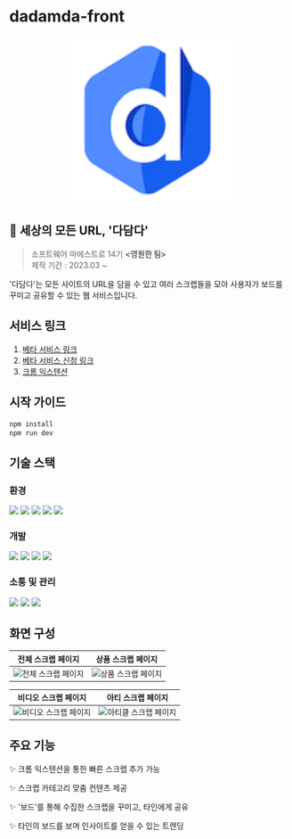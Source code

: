 # dadamda-front
<center><img src="./public/dadamda-logo128.png" width="300" height="300"></center>

## 📰 세상의 모든 URL, '다담다'
> 소프트웨어 마에스트로 14기 <b><영원한 팀></b> <br/>
제작 기간 : 2023.03 ~

'다담다'는 모든 사이트의 URL을 담을 수 있고 여러 스크랩들을 모아 사용자가 보드를 꾸미고 공유할 수 있는 웹 서비스입니다.

## 서비스 링크

1. [베타 서비스 링크](https://dev.dadamda.me/)
2. [베타 서비스 신청 링크](https://forms.gle/rrqnNShVxzaRkQvq9)
3. [크롬 익스텐션](https://chrome.google.com/webstore/detail/dadamda/kgaiabolccidmgihificdfaimdlfmcfj?hl=ko)

## 시작 가이드
```
npm install
npm run dev
```

## 기술 스택
### 환경
<div style='display: flex, gap: 5px'>
<img src="https://img.shields.io/badge/VSCode-007ACC?style=flat&logo=visualstudiocode&logoColor=white"/>
<img src="https://img.shields.io/badge/Git-F05032?style=flat&logo=git&logoColor=white"/>
<img src="https://img.shields.io/badge/Github-181717?style=flat&logo=github&logoColor=white"/>
<img src="https://img.shields.io/badge/Vite-646CFF?style=flat&logo=vite&logoColor=white"/>
<img src="https://img.shields.io/badge/Storybook-FF4785?style=flat&logo=storybook&logoColor=white"/>
</div>

   ### 개발
   <div style='display: flex, gap: 5px'>
<img src="https://img.shields.io/badge/React-61DAFB?style=flat&logo=react&logoColor=black"/>
 <img src="https://img.shields.io/badge/TypeScript-3178C6?style=flat&logo=TypeScript&logoColor=white"/>
  <img src="https://img.shields.io/badge/MaterialUI-007FFF?style=flat&logo=Mui&logoColor=white"/>
  <img src="https://img.shields.io/badge/Styled-Components-DB7093?style=flat&logo=styled-components&logoColor=white"/>
  </div>

   ### 소통 및 관리
   <div style='display: flex, gap: 5px'>
<img src="https://img.shields.io/badge/Discord-5865F2?style=flat&logo=discord&logoColor=white"/>
 <img src="https://img.shields.io/badge/Jira-0052CC?style=flat&logo=jira&logoColor=white"/>
  <img src="https://img.shields.io/badge/Confluence-172B4D?style=flat&logo=confluence&logoColor=white"/>
  </div>

## 화면 구성
|전체 스크랩 페이지|상품 스크랩 페이지|
|:---:|:---:|
|![전체 스크랩 페이지](https://github.com/SWM-team-forever/dadamda-frontend/assets/83866983/7560a9a7-87ac-4648-a147-ab717d15c0da)|![상품 스크랩 페이지](https://github.com/SWM-team-forever/dadamda-frontend/assets/83866983/d974def5-f9f8-4cf9-9323-803a68ad3d0f)|

|비디오 스크랩 페이지|아티 스크랩 페이지|
|:---:|:---:|
|![비디오 스크랩 페이지](https://github.com/SWM-team-forever/dadamda-frontend/assets/83866983/3cae0d04-4588-471f-b7e8-b22304283f1c)|![아티클 스크랩 페이지](https://github.com/SWM-team-forever/dadamda-frontend/assets/83866983/81f108ff-1eae-477b-9723-1c45c39db33a)|

## 주요 기능
✨ 크롬 익스텐션을 통한 빠른 스크랩 추가 가능

✨ 스크랩 카테고리 맞춤 컨텐츠 제공

✨ '보드'를 통해 수집한 스크랩을 꾸미고, 타인에게 공유

✨ 타인의 보드를 보며 인사이트를 얻을 수 있는 트렌딩
